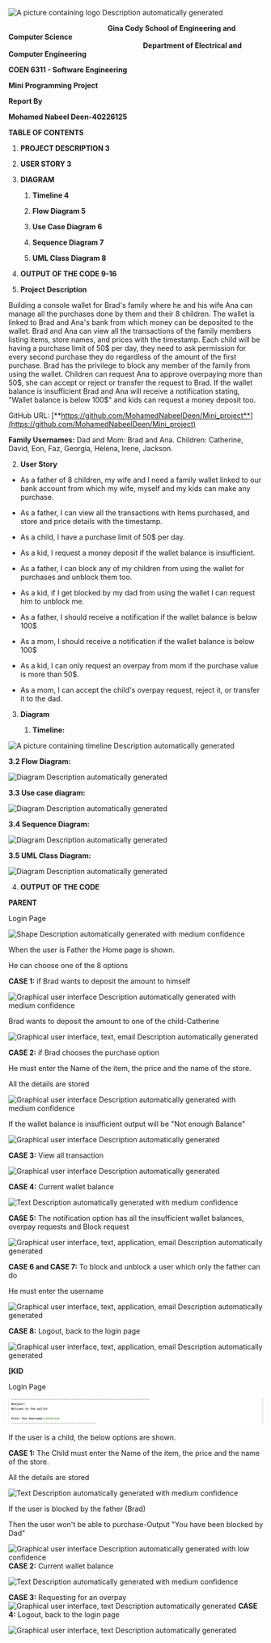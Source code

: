 ![A picture containing logo Description automatically
generated](media/image1.png)

&emsp;&emsp;&emsp;&emsp;&emsp;&emsp;&emsp;&emsp;&emsp;&emsp;&emsp;&emsp;&emsp;&emsp;**Gina Cody School of Engineering and Computer Science**
<br>
&emsp;&emsp;&emsp;&emsp;&emsp;&emsp;&emsp;&emsp;&emsp;&emsp;&emsp;&emsp;&emsp;&emsp;&emsp;&emsp;&emsp;&emsp;&emsp;**Department of Electrical and Computer Engineering**

**COEN 6311 - Software Engineering**

**Mini Programming Project**

**Report By**

**Mohamed Nabeel Deen-40226125**

**TABLE OF CONTENTS**

1.  **PROJECT DESCRIPTION 3**

2.  **USER STORY 3**

3.  **DIAGRAM**

    1.  **Timeline 4**

    2.  **Flow Diagram 5**

    3.  **Use Case Diagram 6**

    4.  **Sequence Diagram 7**

    5.  **UML Class Diagram 8**

4.  **OUTPUT OF THE CODE 9-16**


1.  **Project Description**

Building a console wallet for Brad's family where he and his wife Ana
can manage all the purchases done by them and their 8 children. The
wallet is linked to Brad and Ana's bank from which money can be
deposited to the wallet. Brad and Ana can view all the transactions of
the family members listing items, store names, and prices with the
timestamp. Each child will be having a purchase limit of 50\$ per day,
they need to ask permission for every second purchase they do regardless
of the amount of the first purchase. Brad has the privilege to block any
member of the family from using the wallet. Children can request Ana to
approve overpaying more than 50\$, she can accept or reject or transfer
the request to Brad. If the wallet balance is insufficient Brad and Ana
will receive a notification stating, "Wallet balance is below 100\$" and
kids can request a money deposit too.

GitHub URL:
[**https://github.com/MohamedNabeelDeen/Mini_project**](https://github.com/MohamedNabeelDeen/Mini_project)

**Family Usernames:** Dad and Mom: Brad and Ana. Children: Catherine,
David, Eon, Faz, Georgia, Helena, Irene, Jackson.

2.  **User Story**

-   As a father of 8 children, my wife and I need a family wallet linked
    to our bank account from which my wife, myself and my kids can make
    any purchase.

-   As a father, I can view all the transactions with Items purchased,
    and store and price details with the timestamp.

-   As a child, I have a purchase limit of 50\$ per day.

-   As a kid, I request a money deposit if the wallet balance is
    insufficient.

-   As a father, I can block any of my children from using the wallet
    for purchases and unblock them too.

-   As a kid, if I get blocked by my dad from using the wallet I can
    request him to unblock me.

-   As a father, I should receive a notification if the wallet balance
    is below 100\$

-   As a mom, I should receive a notification if the wallet balance is
    below 100\$

-   As a kid, I can only request an overpay from mom if the purchase
    value is more than 50\$.

-   As a mom, I can accept the child\'s overpay request, reject it, or
    transfer it to the dad.

3.  **Diagram**

    1.  **Timeline:**

![A picture containing timeline Description automatically
generated](media/image2.png)

**3.2 Flow Diagram:**

![Diagram Description automatically
generated](media/image3.png)

**3.3 Use case diagram:**

![Diagram Description automatically
generated](media/image4.png)

**3.4 Sequence Diagram:**

![Diagram Description automatically
generated](media/image5.png)

**3.5 UML Class Diagram:**

![Diagram Description automatically
generated](media/image6.png)

4.  **OUTPUT OF THE CODE**

**PARENT**

Login Page

![Shape Description automatically generated with medium
confidence](media/image7.png)

When the user is Father the Home page is shown.

He can choose one of the 8 options

**CASE 1:** if Brad wants to deposit the amount to himself

![Graphical user interface Description automatically generated with
medium confidence](media/image8.png)

Brad wants to deposit the amount to one of the child-Catherine

![Graphical user interface, text, email Description automatically
generated](media/image9.png)

**CASE 2:** if Brad chooses the purchase option

He must enter the Name of the item, the price and the name of the store.

All the details are stored

![Graphical user interface Description automatically generated with
medium confidence](media/image10.png)

If the wallet balance is insufficient output will be "Not enough
Balance"

![Graphical user interface Description automatically
generated](media/image11.png)

**CASE 3:** View all transaction

![Graphical user interface Description automatically
generated](media/image12.png)

**CASE 4:** Current wallet balance

![Text Description automatically generated with medium
confidence](media/image13.png)

**CASE 5:** The notification option has all the
insufficient wallet balances, overpay requests and Block request

![Graphical user interface, text, application, email Description
automatically generated](media/image14.png)

**CASE 6 and CASE 7:** To block and unblock a user which
only the father can do

He must enter the username

![Graphical user interface, text, application, email Description
automatically generated](media/image15.png)

**CASE 8:** Logout, back to the login page

![Graphical user interface, text, application, email Description
automatically generated](media/image16.png)

**[KID**

Login Page

![](media/image17.png)

If the user is a child, the below options are shown.

**CASE 1:** The Child must enter the Name of the item, the
price and the name of the store.

All the details are stored

![Text Description automatically generated with medium
confidence](media/image18.png)

If the user is blocked by the father (Brad)

Then the user won't be able to purchase-Output "You have been blocked by
Dad"

![Graphical user interface Description automatically generated with low
confidence](media/image19.png)
**CASE 2:** Current wallet balance

![Text Description automatically generated with medium
confidence](media/image20.png)

**CASE 3:** Requesting for an overpay![Graphical user
interface, text Description automatically
generated](media/image21.png)
**CASE 4:** Logout, back to the login page

![Graphical user interface, text Description automatically
generated](media/image22.png)
